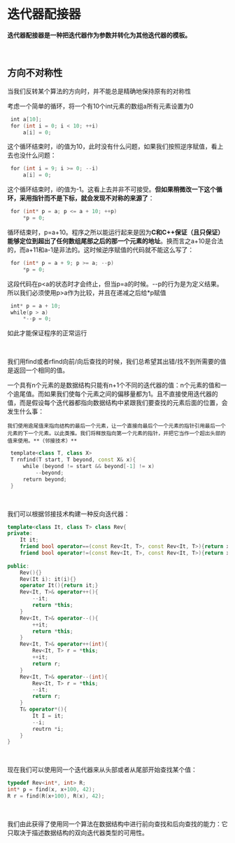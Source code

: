 # 迭代器配接器

**迭代器配接器是一种把迭代器作为参数并转化为其他迭代器的模板。**

‍

## 方向不对称性

当我们反转某个算法的方向时，并不能总是精确地保持原有的对称性

考虑一个简单的循环，将一个有10个int元素的数组a所有元素设置为0

```cpp
 int a[10];
 for (int i = 0; i < 10; ++i)
     a[i] = 0;
```

这个循环结束时，i的值为10，此时没有什么问题，如果我们按照逆序赋值，看上去也没什么问题：

```cpp
 for (int i = 9; i >= 0; --i)
     a[i] = 0;
```

这个循环结束时，i的值为-1。这看上去并非不可接受。**但如果稍微改一下这个循环，采用指针而不是下标，就会发现不对称的来源了**：

```cpp
 for (int* p = a; p <= a + 10; ++p)
     *p = 0;
```

循环结束时，p=a+10。程序之所以能运行起来是因为**C和C++保证（且只保证）能够定位到超出了任何数组尾部之后的那一个元素的地址**。换而言之a+10是合法的，而a+11和a-1是非法的。这时候逆序赋值的代码就不能这么写了：

```cpp
 for (int* p = a + 9; p >= a; --p)
     *p = 0;
```

这段代码在p<a的状态时才会终止，但当p=a的时候。--p的行为是为定义结果。所以我们必须使用p>a作为比较，并且在递减之后给*p赋值

```cpp
 int* p = a + 10;
 while(p > a)
     *--p = 0;
```

如此才能保证程序的正常运行

‍

我们用find或者rfind向前/向后查找的时候，我们总希望其出错/找不到所需要的值是返回一个相同的值。

一个具有n个元素的是数据结构只能有n+1个不同的迭代器的值：n个元素的值和一个逾尾值。而如果我们使每个元素之间的偏移量都为1。且不直接使用迭代器的值，而是假设每个迭代器都指向数据结构中紧跟我们要查找的元素后面的位置，会发生什么事：

    我们使用逾尾值来指向结构的最后一个元素，让一个直接向最后个一个元素的指针引用最后一个元素的下一个元素。以此类推。我们将释放指向第一个元素的指针，并把它当作一个超出头部的值来使用。**（邻接技术）**

```cpp
 template<class T, class X>
 T rnfind(T start, T beyond, const X& x){
     while (beyond != start && beyond[-1] != x)
         --beyond;
     return beyond;
 }
```

‍

我们可以根据邻接技术构建一种反向迭代器：

```cpp
template<class It, class T> class Rev{
private:
    It it;
    friend bool operator==(const Rev<It, T>, const Rev<It, T>){return x.it == y.it;}
    friend bool operator!=(const Rev<It, T>, const Rev<It, T>){return x.it != y.it;}
  
public:
 	Rev(){}
    Rev(It i): it(i){}
    operator It(){return it;}
    Rev<It, T>& operator++(){
        --it;
        return *this;
    }
    Rev<It, T>& operator--(){
        ++it;
        return *this;
    }
    Rev<It, T>& operator++(int){
        Rev<It, T> r = *this;
        ++it;
        return r;
    }
    Rev<It, T>& operator--(int){
        Rev<It, T> r = *this;
        --it;
        return r;
    }
    T& operator*(){
        It I = it;
        --i;
        reutrn *i;
    }
}
```

‍

现在我们可以使用同一个迭代器来从头部或者从尾部开始查找某个值：

```cpp
typedef Rev<int*, int> R;
int* p = find(x, x+100, 42);
R r = find(R(x+100), R(x), 42);
```

‍

我们由此获得了使用同一个算法在数据结构中进行前向查找和后向查找的能力：它只取决于描述数据结构的双向迭代器类型的可用性。

‍
